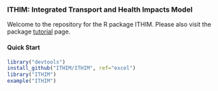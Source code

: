 ### ITHIM: Integrated Transport and Health Impacts Model

Welcome to the repository for the R package ITHIM. Please also visit
the package [tutorial](https://github.com/ITHIM/ITHIM/wiki/Tutorial)
page.

#### Quick Start

```r
library("devtools")
install_github("ITHIM/ITHIM", ref="excel")
library("ITHIM")
example("ITHIM")
```
